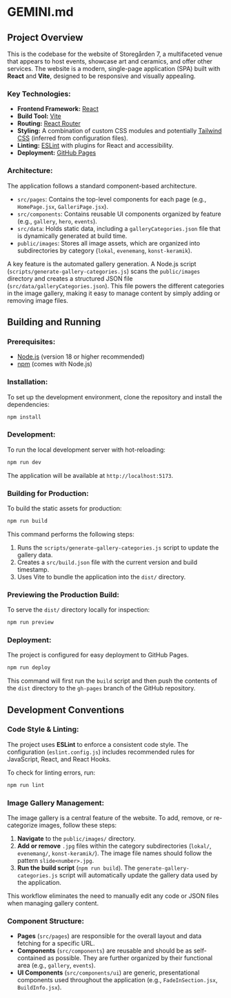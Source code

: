 # GEMINI.md

## Project Overview

This is the codebase for the website of Storegården 7, a multifaceted venue that appears to host events, showcase art and ceramics, and offer other services. The website is a modern, single-page application (SPA) built with **React** and **Vite**, designed to be responsive and visually appealing.

### Key Technologies:

*   **Frontend Framework:** [React](https://react.dev/)
*   **Build Tool:** [Vite](https://vitejs.dev/)
*   **Routing:** [React Router](https://reactrouter.com/)
*   **Styling:** A combination of custom CSS modules and potentially [Tailwind CSS](https://tailwindcss.com/) (inferred from configuration files).
*   **Linting:** [ESLint](https://eslint.org/) with plugins for React and accessibility.
*   **Deployment:** [GitHub Pages](https://pages.github.com/)

### Architecture:

The application follows a standard component-based architecture.

*   `src/pages`: Contains the top-level components for each page (e.g., `HomePage.jsx`, `GalleriPage.jsx`).
*   `src/components`: Contains reusable UI components organized by feature (e.g., `gallery`, `hero`, `events`).
*   `src/data`: Holds static data, including a `galleryCategories.json` file that is dynamically generated at build time.
*   `public/images`: Stores all image assets, which are organized into subdirectories by category (`lokal`, `evenemang`, `konst-keramik`).

A key feature is the automated gallery generation. A Node.js script (`scripts/generate-gallery-categories.js`) scans the `public/images` directory and creates a structured JSON file (`src/data/galleryCategories.json`). This file powers the different categories in the image gallery, making it easy to manage content by simply adding or removing image files.

## Building and Running

### Prerequisites:

*   [Node.js](https://nodejs.org/) (version 18 or higher recommended)
*   [npm](https://www.npmjs.com/) (comes with Node.js)

### Installation:

To set up the development environment, clone the repository and install the dependencies:

```bash
npm install
```

### Development:

To run the local development server with hot-reloading:

```bash
npm run dev
```

The application will be available at `http://localhost:5173`.

### Building for Production:

To build the static assets for production:

```bash
npm run build
```

This command performs the following steps:
1.  Runs the `scripts/generate-gallery-categories.js` script to update the gallery data.
2.  Creates a `src/build.json` file with the current version and build timestamp.
3.  Uses Vite to bundle the application into the `dist/` directory.

### Previewing the Production Build:

To serve the `dist/` directory locally for inspection:

```bash
npm run preview
```

### Deployment:

The project is configured for easy deployment to GitHub Pages.

```bash
npm run deploy
```

This command will first run the `build` script and then push the contents of the `dist` directory to the `gh-pages` branch of the GitHub repository.

## Development Conventions

### Code Style & Linting:

The project uses **ESLint** to enforce a consistent code style. The configuration (`eslint.config.js`) includes recommended rules for JavaScript, React, and React Hooks.

To check for linting errors, run:

```bash
npm run lint
```

### Image Gallery Management:

The image gallery is a central feature of the website. To add, remove, or re-categorize images, follow these steps:

1.  **Navigate** to the `public/images/` directory.
2.  **Add or remove** `.jpg` files within the category subdirectories (`lokal/`, `evenemang/`, `konst-keramik/`). The image file names should follow the pattern `slide<number>.jpg`.
3.  **Run the build script** (`npm run build`). The `generate-gallery-categories.js` script will automatically update the gallery data used by the application.

This workflow eliminates the need to manually edit any code or JSON files when managing gallery content.

### Component Structure:

*   **Pages** (`src/pages`) are responsible for the overall layout and data fetching for a specific URL.
*   **Components** (`src/components`) are reusable and should be as self-contained as possible. They are further organized by their functional area (e.g., `gallery`, `events`).
*   **UI Components** (`src/components/ui`) are generic, presentational components used throughout the application (e.g., `FadeInSection.jsx`, `BuildInfo.jsx`).
